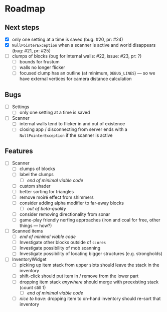 # Roadmap

## Next steps

- [x] only one setting at a time is saved (bug: #20, pr: #24)
- [x] `NullPointerException` when a scanner is active and world disappears (bug: #21, pr: #25)
- [ ] clumps of blocks (bug for internal walls: #22, issue: #23, pr: ?)
  - [ ] bounds for frustum
  - [ ] walls no longer flicker
  - [ ] focused clump has an outline (at minimum, `DEBUG_LINES`) &mdash; so we have external vertices for camera distance calculation

## Bugs

- [ ] Settings
  - [ ] only one setting at a time is saved

- [ ] Scanner
  - [ ] internal walls tend to flicker in and out of existence
  - [ ] closing app / disconnecting from server ends with a `NullPointerException` if the scanner is active

## Features

- [ ] Scanner
  - [ ] clumps of blocks
  - [ ] label the clumps
    - [ ] _end of minimal viable code_
  - [ ] custom shader
  - [ ] better sorting for triangles
  - [ ] remove moiré effect from shimmers
  - [ ] consider adding alpha modifier to far-away blocks
    - [ ] _out of beta-quality_
  - [ ] consider removing directionality from sonar
  - [ ] game-play friendly nerfing approaches (iron and coal for free, other things &mdash; how?)
- [ ] Scanned items
  - [ ] _end of minimal viable code_
  - [ ] Investigate other blocks outside of `c:ores`
  - [ ] Investigate possibility of mob scanning
  - [ ] Investigate possibility of locating bigger structures (e.g. strongholds)
- [ ] InventoryWidget
  - [ ] picking up item stack from upper slots should leave the stack in the inventory
  - [ ] shift-click should put item in / remove from the lower part
  - [ ] dropping item stack _anywhere_ should merge with preexisting stack (count still 1)
    - [ ] _end of minimal viable code_
  - [ ] _nice to have_: dropping item to on-hand inventory should re-sort that inventory
